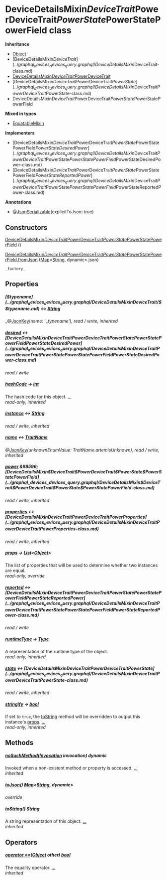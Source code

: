 


# DeviceDetailsMixin$DeviceTrait$PowerDeviceTrait$PowerState$PowerStatePowerField class











**Inheritance**

- [Object](https://api.flutter.dev/flutter/dart-core/Object-class.html)
- [DeviceDetailsMixin$DeviceTrait](../graphql_devices_devices_query.graphql/DeviceDetailsMixin$DeviceTrait-class.md)
- [DeviceDetailsMixin$DeviceTrait$PowerDeviceTrait](../graphql_devices_devices_query.graphql/DeviceDetailsMixin$DeviceTrait$PowerDeviceTrait-class.md)
- [DeviceDetailsMixin$DeviceTrait$PowerDeviceTrait$PowerState](../graphql_devices_devices_query.graphql/DeviceDetailsMixin$DeviceTrait$PowerDeviceTrait$PowerState-class.md)
- DeviceDetailsMixin$DeviceTrait$PowerDeviceTrait$PowerState$PowerStatePowerField


**Mixed in types**

- [EquatableMixin](https://pub.dev/documentation/equatable/1.2.6/equatable/EquatableMixin-mixin.html)

**Implementers**

- [DeviceDetailsMixin$DeviceTrait$PowerDeviceTrait$PowerState$PowerStatePowerField$PowerStateDesiredPower](../graphql_devices_devices_query.graphql/DeviceDetailsMixin$DeviceTrait$PowerDeviceTrait$PowerState$PowerStatePowerField$PowerStateDesiredPower-class.md)
- [DeviceDetailsMixin$DeviceTrait$PowerDeviceTrait$PowerState$PowerStatePowerField$PowerStateReportedPower](../graphql_devices_devices_query.graphql/DeviceDetailsMixin$DeviceTrait$PowerDeviceTrait$PowerState$PowerStatePowerField$PowerStateReportedPower-class.md)


**Annotations**

- @[JsonSerializable](https://pub.dev/documentation/json_annotation/3.1.1/json_annotation/JsonSerializable-class.html)(explicitToJson: true)

## Constructors

[DeviceDetailsMixin$DeviceTrait$PowerDeviceTrait$PowerState$PowerStatePowerField](../graphql_devices_devices_query.graphql/DeviceDetailsMixin$DeviceTrait$PowerDeviceTrait$PowerState$PowerStatePowerField/DeviceDetailsMixin$DeviceTrait$PowerDeviceTrait$PowerState$PowerStatePowerField.md) ()

    

[DeviceDetailsMixin$DeviceTrait$PowerDeviceTrait$PowerState$PowerStatePowerField.fromJson](../graphql_devices_devices_query.graphql/DeviceDetailsMixin$DeviceTrait$PowerDeviceTrait$PowerState$PowerStatePowerField/DeviceDetailsMixin$DeviceTrait$PowerDeviceTrait$PowerState$PowerStatePowerField.fromJson.md) ([Map](https://api.flutter.dev/flutter/dart-core/Map-class.html)&lt;[String](https://api.flutter.dev/flutter/dart-core/String-class.html), dynamic> json)

    _factory_


## Properties

##### [$$typename](../graphql_devices_devices_query.graphql/DeviceDetailsMixin$DeviceTrait/$$typename.md) &#8596; [String](https://api.flutter.dev/flutter/dart-core/String-class.html)



   
_@[JsonKey](https://pub.dev/documentation/json_annotation/3.1.1/json_annotation/JsonKey-class.html)(name: &#39;__typename&#39;), read / write, inherited_



##### [desired](../graphql_devices_devices_query.graphql/DeviceDetailsMixin$DeviceTrait$PowerDeviceTrait$PowerState$PowerStatePowerField/desired.md) &#8596; [DeviceDetailsMixin$DeviceTrait$PowerDeviceTrait$PowerState$PowerStatePowerField$PowerStateDesiredPower](../graphql_devices_devices_query.graphql/DeviceDetailsMixin$DeviceTrait$PowerDeviceTrait$PowerState$PowerStatePowerField$PowerStateDesiredPower-class.md)



   
_read / write_



##### [hashCode](https://pub.dev/documentation/equatable/1.2.6/equatable/EquatableMixin/hashCode.html) &#8594; [int](https://api.flutter.dev/flutter/dart-core/int-class.html)



The hash code for this object. [...](https://pub.dev/documentation/equatable/1.2.6/equatable/EquatableMixin/hashCode.html)  
_read-only, inherited_



##### [instance](../graphql_devices_devices_query.graphql/DeviceDetailsMixin$DeviceTrait/instance.md) &#8596; [String](https://api.flutter.dev/flutter/dart-core/String-class.html)



   
_read / write, inherited_



##### [name](../graphql_devices_devices_query.graphql/DeviceDetailsMixin$DeviceTrait/name.md) &#8596; [TraitName](../graphql_devices_devices_query.graphql/TraitName-class.md)



   
_@[JsonKey](https://pub.dev/documentation/json_annotation/3.1.1/json_annotation/JsonKey-class.html)(unknownEnumValue: TraitName.artemisUnknown), read / write, inherited_



##### [power](../graphql_devices_devices_query.graphql/DeviceDetailsMixin$DeviceTrait$PowerDeviceTrait$PowerState/power.md) &#8596; [DeviceDetailsMixin$DeviceTrait$PowerDeviceTrait$PowerState$PowerStatePowerField](../graphql_devices_devices_query.graphql/DeviceDetailsMixin$DeviceTrait$PowerDeviceTrait$PowerState$PowerStatePowerField-class.md)



   
_read / write, inherited_



##### [properties](../graphql_devices_devices_query.graphql/DeviceDetailsMixin$DeviceTrait$PowerDeviceTrait/properties.md) &#8596; [DeviceDetailsMixin$DeviceTrait$PowerDeviceTrait$PowerProperties](../graphql_devices_devices_query.graphql/DeviceDetailsMixin$DeviceTrait$PowerDeviceTrait$PowerProperties-class.md)



   
_read / write, inherited_



##### [props](../graphql_devices_devices_query.graphql/DeviceDetailsMixin$DeviceTrait$PowerDeviceTrait$PowerState$PowerStatePowerField/props.md) &#8594; [List](https://api.flutter.dev/flutter/dart-core/List-class.html)&lt;[Object](https://api.flutter.dev/flutter/dart-core/Object-class.html)>



The list of properties that will be used to determine whether
two instances are equal.   
_read-only, override_



##### [reported](../graphql_devices_devices_query.graphql/DeviceDetailsMixin$DeviceTrait$PowerDeviceTrait$PowerState$PowerStatePowerField/reported.md) &#8596; [DeviceDetailsMixin$DeviceTrait$PowerDeviceTrait$PowerState$PowerStatePowerField$PowerStateReportedPower](../graphql_devices_devices_query.graphql/DeviceDetailsMixin$DeviceTrait$PowerDeviceTrait$PowerState$PowerStatePowerField$PowerStateReportedPower-class.md)



   
_read / write_



##### [runtimeType](https://api.flutter.dev/flutter/dart-core/Object/runtimeType.html) &#8594; [Type](https://api.flutter.dev/flutter/dart-core/Type-class.html)



A representation of the runtime type of the object.   
_read-only, inherited_



##### [state](../graphql_devices_devices_query.graphql/DeviceDetailsMixin$DeviceTrait$PowerDeviceTrait/state.md) &#8596; [DeviceDetailsMixin$DeviceTrait$PowerDeviceTrait$PowerState](../graphql_devices_devices_query.graphql/DeviceDetailsMixin$DeviceTrait$PowerDeviceTrait$PowerState-class.md)



   
_read / write, inherited_



##### [stringify](https://pub.dev/documentation/equatable/1.2.6/equatable/EquatableMixin/stringify.html) &#8594; [bool](https://api.flutter.dev/flutter/dart-core/bool-class.html)



If set to <code>true</code>, the <a href="https://pub.dev/documentation/equatable/1.2.6/equatable/EquatableMixin/toString.html">toString</a> method will be overridden to output
this instance's <a href="../graphql_devices_devices_query.graphql/DeviceDetailsMixin$DeviceTrait$PowerDeviceTrait$PowerState$PowerStatePowerField/props.md">props</a>. [...](https://pub.dev/documentation/equatable/1.2.6/equatable/EquatableMixin/stringify.html)  
_read-only, inherited_




## Methods

##### [noSuchMethod](https://api.flutter.dev/flutter/dart-core/Object/noSuchMethod.html)([Invocation](https://api.flutter.dev/flutter/dart-core/Invocation-class.html) invocation) dynamic



Invoked when a non-existent method or property is accessed. [...](https://api.flutter.dev/flutter/dart-core/Object/noSuchMethod.html)  
_inherited_



##### [toJson](../graphql_devices_devices_query.graphql/DeviceDetailsMixin$DeviceTrait$PowerDeviceTrait$PowerState$PowerStatePowerField/toJson.md)() [Map](https://api.flutter.dev/flutter/dart-core/Map-class.html)&lt;[String](https://api.flutter.dev/flutter/dart-core/String-class.html), dynamic>



   
_override_



##### [toString](https://pub.dev/documentation/equatable/1.2.6/equatable/EquatableMixin/toString.html)() [String](https://api.flutter.dev/flutter/dart-core/String-class.html)



A string representation of this object. [...](https://pub.dev/documentation/equatable/1.2.6/equatable/EquatableMixin/toString.html)  
_inherited_




## Operators

##### [operator ==](https://pub.dev/documentation/equatable/1.2.6/equatable/EquatableMixin/operator_equals.html)([Object](https://api.flutter.dev/flutter/dart-core/Object-class.html) other) [bool](https://api.flutter.dev/flutter/dart-core/bool-class.html)



The equality operator. [...](https://pub.dev/documentation/equatable/1.2.6/equatable/EquatableMixin/operator_equals.html)  
_inherited_











